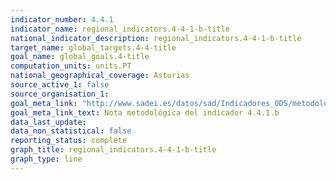 ```yaml
---
indicator_number: 4.4.1
indicator_name: regional_indicators.4-4-1-b-title
national_indicator_description: regional_indicators.4-4-1-b-title
target_name: global_targets.4-4-title
goal_name: global_goals.4-title
computation_units: units.PT
national_geographical_coverage: Asturias
source_active_1: false
source_organisation_1:  
goal_meta_link: "http://www.sadei.es/datos/sad/Indicadores_ODS/metodologia/4.4.1.b.pdf"
goal_meta_link_text: Nota metodológica del indicador 4.4.1.b
data_last_update:  
data_non_statistical: false
reporting_status: complete
graph_title: regional_indicators.4-4-1-b-title
graph_type: line
---
```

